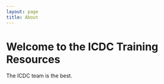 ```yaml
---
layout: page
title: About
---
```


Welcome to the ICDC Training Resources
========================================================

The ICDC team is the best.
